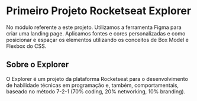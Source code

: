 
# Primeiro Projeto Rocketseat Explorer

No módulo referente a este projeto. Utilizamos a ferramenta Figma para criar uma landing page. Aplicamos fontes e cores personalizadas e como posicionar e espaçar os elementos utilizando os conceitos de Box Model e Flexbox do CSS.



## Sobre o Explorer

O Explorer é um projeto da plataforma Rocketseat para o desenvolvimento de habilidade técnicas em programação e, também, comportamentais, baseado no método 7-2-1 (70% coding, 20% networking, 10% branding).
